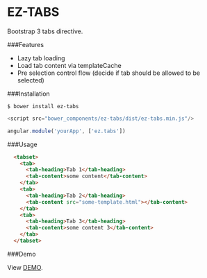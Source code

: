 EZ-TABS
=======

Bootstrap 3 tabs directive. 

###Features
- Lazy tab loading
- Load tab content via templateCache
- Pre selection control flow (decide if tab should be allowed to be selected)

###Installation

```
$ bower install ez-tabs
```

```js
<script src="bower_components/ez-tabs/dist/ez-tabs.min.js"/>
```

```js
angular.module('yourApp', ['ez.tabs'])
```

###Usage
```html
  <tabset>
    <tab> 
      <tab-heading>Tab 1</tab-heading>
      <tab-content>some content</tab-content>
    </tab>
    <tab>
      <tab-heading>Tab 2</tab-heading>
      <tab-content src="some-template.html"></tab-content>
    </tab>
    <tab>
      <tab-heading>Tab 3</tab-heading>
      <tab-content>some content 3</tab-content>
    </tab>
  </tabset>
```

###Demo

View <a href="http://cdn.rawgit.com/jdewit/ez-tabs/master/index.html">DEMO</a>.

